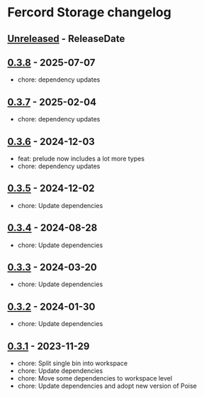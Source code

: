 # Fercord Storage changelog

<!-- next-header -->

## [Unreleased] - ReleaseDate

## [0.3.8] - 2025-07-07

- chore: dependency updates

## [0.3.7] - 2025-02-04

- chore: dependency updates

## [0.3.6] - 2024-12-03

- feat: prelude now includes a lot more types
- chore: dependency updates

## [0.3.5] - 2024-12-02
- chore: Update dependencies

## [0.3.4] - 2024-08-28
- chore: Update dependencies

## [0.3.3] - 2024-03-20
- chore: Update dependencies

## [0.3.2] - 2024-01-30
- chore: Update dependencies

## [0.3.1] - 2023-11-29
- chore: Split single bin into workspace
- chore: Update dependencies
- chore: Move some dependencies to workspace level
- chore: Update dependencies and adopt new version of Poise

<!-- next-url -->
[Unreleased]: https://github.com/kekonn/fercord/compare/fercord_storage-v0.3.8...HEAD
[0.3.8]: https://github.com/kekonn/fercord/compare/fercord_storage-v0.3.7...fercord_storage-v0.3.8
[0.3.7]: https://github.com/kekonn/fercord/compare/fercord_storage-v0.3.6...fercord_storage-v0.3.7
[0.3.6]: https://github.com/kekonn/fercord/compare/fercord_storage-v0.3.5...fercord_storage-v0.3.6
[0.3.5]: https://github.com/kekonn/fercord/compare/v0.3.4...fercord_storage-v0.3.5
[0.3.4]: https://github.com/kekonn/fercord/compare/v0.3.3...v0.3.4
[0.3.3]: https://github.com/kekonn/fercord/compare/v0.3.2...v0.3.3
[0.3.2]: https://github.com/kekonn/fercord/compare/v0.3.1...v0.3.2
[0.3.1]: https://github.com/kekonn/fercord/compare/v0.3.0...v0.3.1
[0.3.0]: https://github.com/kekonn/fercord/compare/v0.2.0...v0.3.0
[0.2.0]: https://github.com/kekonn/fercord/compare/v0.1.0...v0.2.0
[0.1.0]: https://github.com/kekonn/fercord/compare/1c72dea07273f387914ffd122218e27a6a676a9a...v0.1.0
